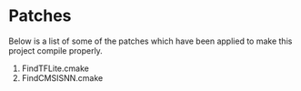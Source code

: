# Patches

Below is a list of some of the patches which have been applied to make this project compile properly.

1. FindTFLite.cmake
2. FindCMSISNN.cmake